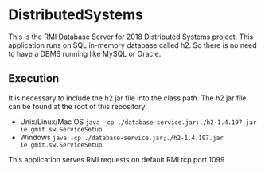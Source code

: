 # DistributedSystems
This is the RMI Database Server for 2018 Distributed Systems project.
This application runs on SQL in-memory database called h2. So there is no need to have a DBMS running like MySQL or Oracle.
## Execution
It is necessary to include the h2 jar file into the class path. The h2 jar file can be found at the root of this repository:
* Unix/Linux/Mac OS
`java -cp ./database-service.jar:./h2-1.4.197.jar ie.gmit.sw.ServiceSetup`
* Windows
`java -cp ./database-service.jar;./h2-1.4.197.jar ie.gmit.sw.ServiceSetup`  

This application serves RMI requests on default RMI tcp port 1099